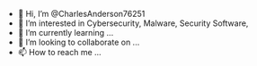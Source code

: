 - 👋 Hi, I’m @CharlesAnderson76251
- 👀 I’m interested in Cybersecurity, Malware, Security Software, 
- 🌱 I’m currently learning ...
- 💞️ I’m looking to collaborate on ...
- 📫 How to reach me ...

<!---
CharlesAnderson76251/CharlesAnderson76251 is a ✨ special ✨ repository because its `README.md` (this file) appears on your GitHub profile.
You can click the Preview link to take a look at your changes.
--->
